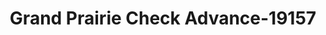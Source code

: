 ---
f_zip-code: 72160
f_state-code: AR
title: Grand Prairie Check Advance-19157
f_phone: 870-672-7474
f_city-only: Stuttgart
f_address: 303 W Michigan Street Stuttgart
f_location-unique-id: '19157'
slug: grand-prairie-check-advance-19157
updated-on: '2024-05-30T13:46:58.046Z'
created-on: '2024-05-30T13:36:59.803Z'
published-on: '2024-05-30T13:54:32.469Z'
f_city-state: cms/city/stuttgart-ar.md
f_company: cms/company/grand-prairie-check-advance.md
f_state: cms/state/arkansas.md
layout: '[payday-loan].html'
tags: payday-loan
---
